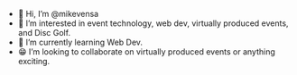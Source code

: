 - 👋 Hi, I’m @mikevensa
- 👀 I’m interested in event technology, web dev, virtually produced events, and Disc Golf. 
- 🌱 I’m currently learning Web Dev.
- 😁 I’m looking to collaborate on virtually produced events or anything exciting.

<!---
mikevensa/mikevensa is a ✨ special ✨ repository because its `README.md` (this file) appears on your GitHub profile.
You can click the Preview link to take a look at your changes.
--->
